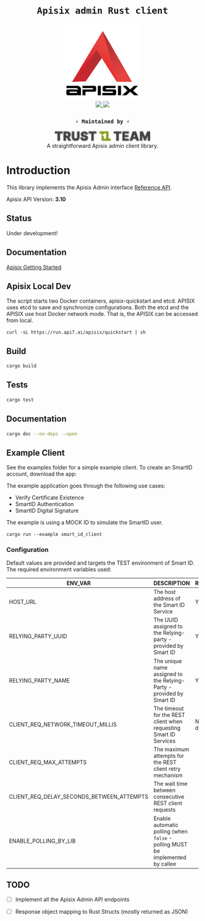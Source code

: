 <div align="center">
    <h1><code>Apisix admin Rust client</code></h1>
    <div><img src="./assets/apisix.jpeg" width="200"/></div>
    <a href="https://docs.rs/smart_id_rust_client/">
        <img src="https://docs.rs/teloxide/badge.svg">  
    </a>
    <a href="https://crates.io/crates/smart_id_rust_client">
        <img src="https://img.shields.io/crates/v/smart_id_rust_client.svg">
    </a>
    <h3><code>⚡ Maintained by ⚡</code></h3>
    <div><img src="./assets/t1t.png" width="250"/></div>


<div>A straightforward Apisix admin client library.</div>

</div>

# Introduction
This library implements the Apisix Admin interface [Reference API](https://apisix.apache.org/docs/apisix/admin-api).

Apisix API Version: **3.10**

## Status
Under development!

## Documentation

[Apisix Getting Started](https://apisix.apache.org/docs/apisix/getting-started/README/)


## Apisix Local Dev

The script starts two Docker containers, apisix-quickstart and etcd. APISIX uses etcd to save and synchronize configurations.
Both the etcd and the APISIX use host Docker network mode. That is, the APISIX can be accessed from local.

```shell
curl -sL https://run.api7.ai/apisix/quickstart | sh
```

## Build

```zsh
cargo build
```

## Tests

```zsh
cargo test
```

## Documentation

```zsh
cargo doc --no-deps --open
```
 
## Example Client

See the examples folder for a simple example client.
To create an SmartID account, download the app:

The example application goes through the following use cases:
- Verify Certificate Existence
- SmartID Authentication
- SmartID Digital Signature

The example is using a MOCK ID to simulate the SmartID user.

```shell
cargo run --example smart_id_client
```

### Configuration
Default values are provided and targets the TEST environment of Smart ID. 
The required environment variables used:

| ENV_VAR                                   | DESCRIPTION                                                                    | REQUIRED       |
|-------------------------------------------|--------------------------------------------------------------------------------|----------------|
| HOST_URL                                  | The host address of the Smart ID Service                                       | Y              |
| RELYING_PARTY_UUID                        | The UUID assigned to the Relying-party - provided by Smart ID                  | Y              |
| RELYING_PARTY_NAME                        | The unique name assigned to the Relying-Party - provided by Smart ID           | Y              |
| CLIENT_REQ_NETWORK_TIMEOUT_MILLIS         | The timeout for the REST client when requesting Smart ID Services              | N - default () |
| CLIENT_REQ_MAX_ATTEMPTS                   | The maximum attempts for the REST client retry mechanism                       |                |
| CLIENT_REQ_DELAY_SECONDS_BETWEEN_ATTEMPTS | The wait time between consecutive REST client requests                         |                |
| ENABLE_POLLING_BY_LIB                     | Enable automatic polling (when `false` - polling MUST be implemented by callee |                |


## TODO
- [ ] Implement all the Apisix Admin API endpoints
- [ ] Response object mapping to Rust Structs (mostly returned as JSON)

